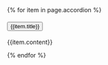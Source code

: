 
<div class="usa-accordion usa-accordion--multiselectable" data-allow-multiple>
{% for item in page.accordion %}
    <h4 class="usa-accordion__heading">
        <button
            class="usa-accordion__button"
            aria-expanded="false"
            aria-controls="m-a{{forloop.index}}"
            >
            {{item.title}}
        </button>
    </h4>
    <div id="m-a{{forloop.index}}" class="usa-accordion__content usa-prose">
        <p>
            {{item.content}}
        </p>
    </div>
  {% endfor %}
</div>